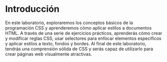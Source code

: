 # Introducción

En este laboratorio, exploraremos los conceptos básicos de la programación CSS y aprenderemos cómo aplicar estilos a documentos HTML. A través de una serie de ejercicios prácticos, aprenderás cómo crear y modificar reglas CSS, usar selectores para enfocar elementos específicos y aplicar estilos a texto, fondos y bordes. Al final de este laboratorio, tendrás una comprensión sólida de CSS y serás capaz de utilizarlo para crear páginas web visualmente atractivas.
